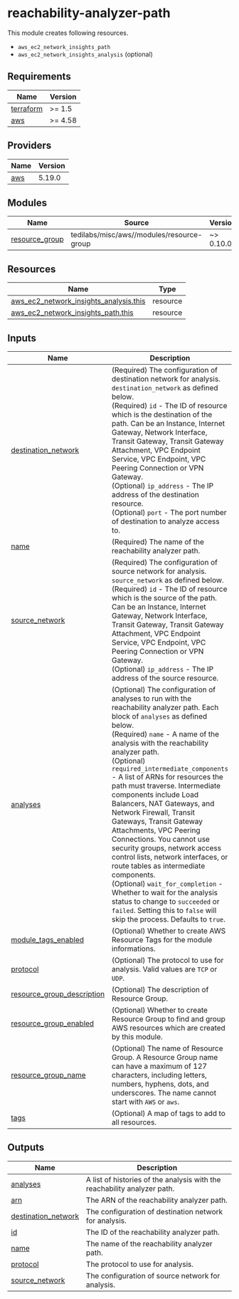 # reachability-analyzer-path

This module creates following resources.

- `aws_ec2_network_insights_path`
- `aws_ec2_network_insights_analysis` (optional)

<!-- BEGIN_TF_DOCS -->
## Requirements

| Name | Version |
|------|---------|
| <a name="requirement_terraform"></a> [terraform](#requirement\_terraform) | >= 1.5 |
| <a name="requirement_aws"></a> [aws](#requirement\_aws) | >= 4.58 |

## Providers

| Name | Version |
|------|---------|
| <a name="provider_aws"></a> [aws](#provider\_aws) | 5.19.0 |

## Modules

| Name | Source | Version |
|------|--------|---------|
| <a name="module_resource_group"></a> [resource\_group](#module\_resource\_group) | tedilabs/misc/aws//modules/resource-group | ~> 0.10.0 |

## Resources

| Name | Type |
|------|------|
| [aws_ec2_network_insights_analysis.this](https://registry.terraform.io/providers/hashicorp/aws/latest/docs/resources/ec2_network_insights_analysis) | resource |
| [aws_ec2_network_insights_path.this](https://registry.terraform.io/providers/hashicorp/aws/latest/docs/resources/ec2_network_insights_path) | resource |

## Inputs

| Name | Description | Type | Default | Required |
|------|-------------|------|---------|:--------:|
| <a name="input_destination_network"></a> [destination\_network](#input\_destination\_network) | (Required) The configuration of destination network for analysis. `destination_network` as defined below.<br>    (Required) `id` - The ID of resource which is the destination of the path. Can be an Instance, Internet Gateway, Network Interface, Transit Gateway, Transit Gateway Attachment, VPC Endpoint Service, VPC Endpoint, VPC Peering Connection or VPN Gateway.<br>    (Optional) `ip_address` - The IP address of the destination resource.<br>    (Optional) `port` - The port number of destination to analyze access to. | <pre>object({<br>    id         = string<br>    ip_address = optional(string)<br>    port       = optional(number)<br>  })</pre> | n/a | yes |
| <a name="input_name"></a> [name](#input\_name) | (Required) The name of the reachability analyzer path. | `string` | n/a | yes |
| <a name="input_source_network"></a> [source\_network](#input\_source\_network) | (Required) The configuration of source network for analysis. `source_network` as defined below.<br>    (Required) `id` - The ID of resource which is the source of the path. Can be an Instance, Internet Gateway, Network Interface, Transit Gateway, Transit Gateway Attachment, VPC Endpoint Service, VPC Endpoint, VPC Peering Connection or VPN Gateway.<br>    (Optional) `ip_address` - The IP address of the source resource. | <pre>object({<br>    id         = string<br>    ip_address = optional(string)<br>  })</pre> | n/a | yes |
| <a name="input_analyses"></a> [analyses](#input\_analyses) | (Optional) The configuration of analyses to run with the reachability analyzer path. Each block of `analyses` as defined below.<br>    (Required) `name` - A name of the analysis with the reachability analyzer path.<br>    (Optional) `required_intermediate_components` - A list of ARNs for resources the path must traverse. Intermediate components include Load Balancers, NAT Gateways, and Network Firewall, Transit Gateways, Transit Gateway Attachments, VPC Peering Connections. You cannot use security groups, network access control lists, network interfaces, or route tables as intermediate components.<br>    (Optional) `wait_for_completion` - Whether to wait for the analysis status to change to `succeeded` or `failed`. Setting this to `false` will skip the process. Defaults to `true`. | <pre>list(object({<br>    name = string<br><br>    required_intermediate_components = optional(list(string), [])<br>    wait_for_completion              = optional(bool, true)<br>  }))</pre> | `[]` | no |
| <a name="input_module_tags_enabled"></a> [module\_tags\_enabled](#input\_module\_tags\_enabled) | (Optional) Whether to create AWS Resource Tags for the module informations. | `bool` | `true` | no |
| <a name="input_protocol"></a> [protocol](#input\_protocol) | (Optional) The protocol to use for analysis. Valid values are `TCP` or `UDP`. | `string` | `"TCP"` | no |
| <a name="input_resource_group_description"></a> [resource\_group\_description](#input\_resource\_group\_description) | (Optional) The description of Resource Group. | `string` | `"Managed by Terraform."` | no |
| <a name="input_resource_group_enabled"></a> [resource\_group\_enabled](#input\_resource\_group\_enabled) | (Optional) Whether to create Resource Group to find and group AWS resources which are created by this module. | `bool` | `true` | no |
| <a name="input_resource_group_name"></a> [resource\_group\_name](#input\_resource\_group\_name) | (Optional) The name of Resource Group. A Resource Group name can have a maximum of 127 characters, including letters, numbers, hyphens, dots, and underscores. The name cannot start with `AWS` or `aws`. | `string` | `""` | no |
| <a name="input_tags"></a> [tags](#input\_tags) | (Optional) A map of tags to add to all resources. | `map(string)` | `{}` | no |

## Outputs

| Name | Description |
|------|-------------|
| <a name="output_analyses"></a> [analyses](#output\_analyses) | A list of histories of the analysis with the reachability analyzer path. |
| <a name="output_arn"></a> [arn](#output\_arn) | The ARN of the reachability analyzer path. |
| <a name="output_destination_network"></a> [destination\_network](#output\_destination\_network) | The configuration of destination network for analysis. |
| <a name="output_id"></a> [id](#output\_id) | The ID of the reachability analyzer path. |
| <a name="output_name"></a> [name](#output\_name) | The name of the reachability analyzer path. |
| <a name="output_protocol"></a> [protocol](#output\_protocol) | The protocol to use for analysis. |
| <a name="output_source_network"></a> [source\_network](#output\_source\_network) | The configuration of source network for analysis. |
<!-- END_TF_DOCS -->
